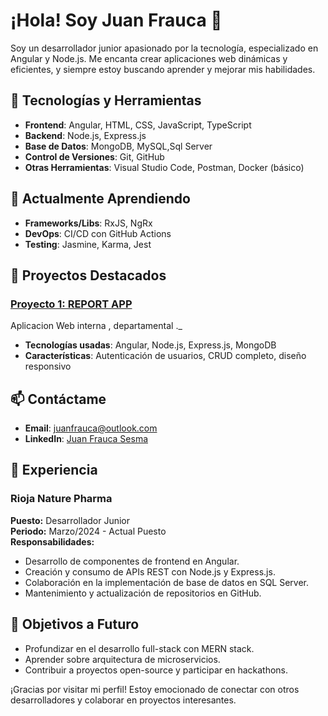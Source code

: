 # ¡Hola! Soy Juan Frauca 👋

Soy un desarrollador junior apasionado por la tecnología, especializado en Angular y Node.js. Me encanta crear aplicaciones web dinámicas y eficientes, y siempre estoy buscando aprender y mejorar mis habilidades.

## 🔧 Tecnologías y Herramientas

- **Frontend**: Angular, HTML, CSS, JavaScript, TypeScript
- **Backend**: Node.js, Express.js
- **Base de Datos**: MongoDB, MySQL,Sql Server
- **Control de Versiones**: Git, GitHub
- **Otras Herramientas**: Visual Studio Code, Postman, Docker (básico)

## 🌱 Actualmente Aprendiendo

- **Frameworks/Libs**: RxJS, NgRx
- **DevOps**: CI/CD con GitHub Actions
- **Testing**: Jasmine, Karma, Jest

## 📂 Proyectos Destacados

### [Proyecto 1: REPORT APP](https://github.com/wuuanito/AngularReporting.git)
Aplicacion Web interna , departamental ._
- **Tecnologías usadas**: Angular, Node.js, Express.js, MongoDB
- **Características**: Autenticación de usuarios, CRUD completo, diseño responsivo



## 📫 Contáctame

- **Email**: juanfrauca@outlook.com
- **LinkedIn**: [Juan Frauca Sesma](www.linkedin.com/in/juan-frauca-sesma-48bba9264)

## 💼 Experiencia

### Rioja Nature Pharma
**Puesto:** Desarrollador Junior  
**Periodo:** Marzo/2024 - Actual Puesto  
**Responsabilidades:**
- Desarrollo de componentes de frontend en Angular.
- Creación y consumo de APIs REST con Node.js y Express.js.
- Colaboración en la implementación de base de datos en SQL Server.
- Mantenimiento y actualización de repositorios en GitHub.





## 🎯 Objetivos a Futuro

- Profundizar en el desarrollo full-stack con MERN stack.
- Aprender sobre arquitectura de microservicios.
- Contribuir a proyectos open-source y participar en hackathons.

¡Gracias por visitar mi perfil! Estoy emocionado de conectar con otros desarrolladores y colaborar en proyectos interesantes.

